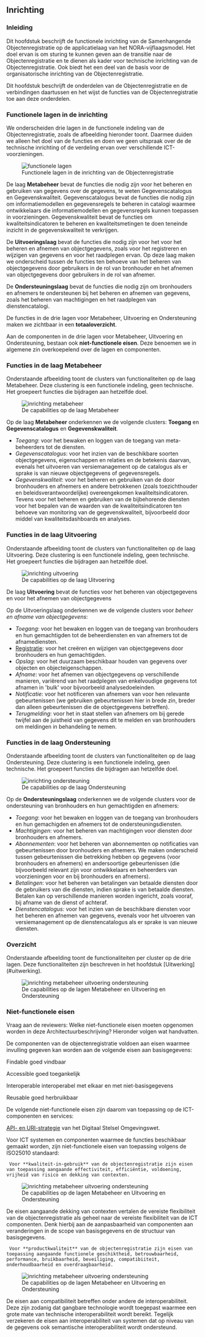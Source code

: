 ## Inrichting

### Inleiding

Dit hoofdstuk beschrijft de functionele inrichting van de Samenhangende Objectenregistratie op de applicatielaag van het NORA-vijflaagsmodel. Het doel ervan is om sturing te kunnen geven aan de transitie naar de Objectenregistratie en te dienen als kader voor technische inrichting van de Objectenregistratie. Ook biedt het een deel van de basis voor de organisatorische inrichting van de Objectenregistratie. 

Dit hoofdstuk beschrijft de onderdelen van de Objectenregistratie en de verbindingen daartussen en het wijst de functies van de Objectenregistratie toe aan deze onderdelen. 

### Functionele lagen in de inrichting

We onderscheiden drie lagen in de functionele indeling van de Objectenregistratie, zoals de afbeelding hieronder toont. Daarmee duiden we alleen het doel van de functies en doen we geen uitspraak over de de technische inrichting of de verdeling ervan over verschillende ICT-voorzieningen.

<figure id="inrichtinglagen">
    <img src="media/functionele-lagen-objectenregistratie.png" alt="functionele lagen">
    <figcaption>Functionele lagen in de inrichting van de Objectenregistratie</figcaption>
</figure>

De laag **Metabeheer** bevat de functies die nodig zijn voor het beheren en gebruiken van gegevens over de gegevens, te weten Gegevenscatalogus en Gegevenskwaliteit. Gegevenscatalogus bevat de functies die nodig zijn om informatiemodellen en gegevensregels te beheren in catalogi waarmee ontwikkelaars die informatiemodellen en gegevensregels kunnen toepassen in voorzieningen. Gegevenskwaliteit bevat de functies om kwaliteitsindicatoren te beheren en kwaliteitsmetingen te doen teneinde inzicht in de gegevenskwaliteit te verkrijgen.

De **Uitvoeringslaag** bevat de functies die nodig zijn voor het voor het beheren en afnemen van objectgegevens, zoals voor het registreren en wijzigen van gegevens en voor het raadplegen ervan. Op deze laag maken we onderscheid tussen de functies ten behoeve van het beheren van objectgegevens door gebruikers in de rol van bronhouder en het afnemen van objectgegevens door gebruikers in de rol van afnemer. 

De **Ondersteuningslaag** bevat de functies die nodig zijn om bronhouders en afnemers te ondersteunen bij het beheren en afnemen van gegevens, zoals het beheren van machtigingen en het raadplegen van dienstencatalogi.

De functies in de drie lagen voor Metabeheer, Uitvoering en Ondersteuning maken we zichtbaar in een **totaaloverzicht**.

Aan de componenten in de drie lagen voor Metabeheer, Uitvoering en Ondersteuning, bestaan ook **niet-functionele eisen**. Deze benoemen we in algemene zin overkoepelend over de lagen en componenten.

### Functies in de laag Metabeheer

Onderstaande afbeelding toont de clusters van functionaliteiten op de laag Metabeheer. Deze clustering is een functionele indeling, geen technische. Het groepeert functies die bijdragen aan hetzelfde doel.

<figure id="inrichting-metabeheer">
    <img src="media/inrichting-metabeheer-objectenregistratie.png" alt="inrichting metabeheer">
    <figcaption>De capabilities op de laag Metabeheer </figcaption>
</figure>
  
Op de laag **Metabeheer** onderkennen we de volgende clusters: **Toegang** en **Gegevenscatalogus** en **Gegevenskwaliteit**. 

- *Toegang*: voor het bewaken en loggen van de toegang van meta-beheerders tot de diensten.
- *Gegevenscatalogus*: voor het inzien van de beschikbare soorten objectgegevens, eigenschappen en relaties en de betekenis daarvan, evenals het uitvoeren van versiemanagement op de catalogus als er sprake is van nieuwe objectgegevens of gegevensregels.
 - *Gegevenskwaliteit*: voor het beheren en gebruiken van de door bronhouders en afnemers en andere betrokkenen (zoals toezichthouder en  beleidsverantwoordelijke) overeengekomen kwaliteitsindicatoren. Tevens voor het beheren en gebruiken van de bijbehorende diensten voor het bepalen van de waarden van de kwaliteitsindicatoren ten behoeve van monitoring van de gegevenskwaliteit, bijvoorbeeld door middel van kwaliteitsdashboards en analyses.

### Functies in de laag Uitvoering

Onderstaande afbeelding toont de clusters van functionaliteiten op de laag Uitvoering. Deze clustering is een functionele indeling, geen technische. Het groepeert functies die bijdragen aan hetzelfde doel.

<figure id="functiesuitvoering">
    <img src="media/inrichting-uitvoering-objectenregistratie.png" alt="inrichting uitvoering">
    <figcaption>De capabilities op de laag Uitvoering</figcaption>
</figure>

De laag **Uitvoering** bevat de functies voor het beheren van objectgegevens en voor het afnemen van objectgegevens

Op de Uitvoeringslaag onderkennen we de volgende clusters voor *beheer en afname van objectgegevens*:
- *Toegang*: voor het bewaken en loggen van de toegang van bronhouders en hun gemachtigden tot de beheerdiensten en van afnemers tot de afnamediensten. 
- [Registratie](#registratie): voor het creëren en wijzigen van objectgegevens door bronhouders en hun gemachtigden.
- *Opslag*: voor het duurzaam beschikbaar houden van gegevens over objecten en objecteigenschappen.
- *Afname*: voor het afnemen van objectgegevens op verschillende manieren, variërend van het raadplegen van enkelvoudige gegevens tot afnamen in 'bulk' voor bijvoorbeeld analysedoeleinden.
- *Notificatie*: voor het notificeren van afnemers van voor hen relevante gebeurtenissen (we gebruiken gebeurtenissen hier in brede zin, breder dan alleen gebeurtenissen die de objectgegevens betreffen).
- *Terugmelding*: voor het in staat stellen van afnemers om bij gerede twijfel aan de juistheid van gegevens dit te melden en van bronhouders om meldingen in behandeling te nemen.

### Functies in de laag Ondersteuning

Onderstaande afbeelding toont de clusters van functionaliteiten op de laag Ondersteuning. Deze clustering is een functionele indeling, geen technische. Het groepeert functies die bijdragen aan hetzelfde doel.

<figure id="functiesuitvoeringondersteuning">
    <img src="media/inrichting-ondersteuning-objectenregistratie.png" alt="inrichting ondersteuning">
    <figcaption>De capabilities op de laag Ondersteuning</figcaption>
</figure>

Op de **Ondersteuningslaag** onderkennen we de volgende clusters voor de ondersteuning van bronhouders en hun gemachtigden en afnemers:
- *Toegang*: voor het bewaken en loggen van de toegang van bronhouders en hun gemachigden en afnemers tot de ondersteuningsdiensten.
- *Machtigingen*: voor het beheren van machtigingen voor diensten door bronhouders en afnemers. 
- *Abonnementen*: voor het beheren van abonnementen op notificaties van gebeurtenissen door bronhouders en afnemers. We maken onderscheid tussen gebeurtenissen die betrekking hebben op gegevens (voor bronhouders en afnemers) en  andersoortige gebeurtenissen (die bijvoorbeeld relevant zijn voor ontwikkelaars en beheerders van voorzieningen voor en bij bronhouders en afnemers).  
- *Betalingen*: voor het beheren van betalingen van betaalde diensten door de gebruikers van die diensten, indien sprake is van betaalde diensten. Betalen kan op verschillende manieren worden ingericht, zoals vooraf, bij afname van de dienst of achteraf.
- *Dienstencatalogus:* voor het inzien van de beschikbare diensten voor het beheren en afnemen van gegevens, evenals voor het uitvoeren van versiemanagement op de dienstencatalogus als er sprake is van nieuwe diensten.


### Overzicht
Onderstaande afbeelding toont de functionaliteiten per cluster op de drie lagen. Deze functionaliteiten zijn beschreven in het hoofdstuk [Uitwerking] (#uitwerking).


<figure id="metabeheer-inrichting-uitvoering">
    <img src="media/inrichting-metabeheer-uitvoering-ondersteuning-objectenregistratie.png" alt="inrichting metabeheer uitvoering ondersteuning">
    <figcaption>De capabilities op de lagen Metabeheer en Uitvoering en Ondersteuning</figcaption>
</figure>

### Niet-functionele eisen

<p class='note'>
Vraag aan de reviewers: Welke niet-functionele eisen moeten opgenomen worden in deze Architectuurbeschrijving? Hieronder volgen wat handvatten.
</p>

De componenten van de objectenregistratie voldoen aan eisen waarmee invulling gegeven kan worden aan de volgende eisen aan basisgegevens:

  Findable		goed vindbaar

  Accessible		goed toegankelijk

  Interoperable	interoperabel met elkaar en met niet-basisgegevens

  Reusable		goed herbruikbaar

De volgende niet-functionele eisen zijn daarom van toepassing op de ICT-componenten en services: 

[API- en URI-strategie](https://aandeslagmetdeomgevingswet.nl/digitaal-stelsel/aansluiten/standaarden/api-en-uri-strategie/) van het Digitaal Stelsel Omgevingswet.

Voor ICT systemen en componenten waarmee de functies beschikbaar gemaakt worden, zijn niet-functionele eisen van toepassing volgens de ISO25010 standaard:

     Voor **kwaliteit-in-gebruik** van de objectenregistratie zijn eisen van toepassing aangaande effectiviteit, efficiëntie, voldoening, vrijheid van risico en dekking van contexten. 

<figure id="metabeheer-inrichting-uitvoering">
    <img src="media/ISO25010-quality-in-use.png" alt="inrichting metabeheer uitvoering ondersteuning">
    <figcaption>De capabilities op de lagen Metabeheer en Uitvoering en Ondersteuning</figcaption>
</figure>
	 
De eisen aangaande dekking van contexten vertalen de vereiste flexibiliteit van de objectenregistratie als geheel naar de vereiste flexibiliteit van de ICT componenten. Denk hierbij aan de aanpasbaarheid van componenten aan veranderingen in de scope van basisgegevens en de structuur van basisgegevens. 

     Voor **productkwaliteit** van de objectenregistratie zijn eisen van toepassing aangaande functionele geschiktheid, betrouwbaarheid, performance, bruikbaarheid, beveiliging, compatibiiteit, onderhoudbaarheid en overdraagbaarheid. 

<figure id="metabeheer-inrichting-uitvoering">
    <img src="media/ISO25010-quality-in-use.png" alt="inrichting metabeheer uitvoering ondersteuning">
    <figcaption>De capabilities op de lagen Metabeheer en Uitvoering en Ondersteuning</figcaption>
</figure>
	 
De eisen aan compatibiliteit betreffen onder andere de interoperabiliteit. Deze zijn zodanig dat gangbare technologie wordt toegepast waarmee een grote mate van technische interoperabiliteit wordt bereikt. Tegelijk verzekeren de eisen aan interoperabiliteit van systemen dat op niveau van de gegevens ook semantische interoperabiliteit wordt ondersteund.         


